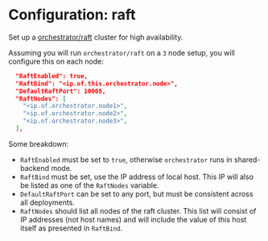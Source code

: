 # Configuration: raft

Set up a [orchestrator/raft](raft.md) cluster for high availability.

Assuming you will run `orchestrator/raft` on a `3` node setup, you will configure this on each node:

```json
  "RaftEnabled": true,
  "RaftBind": "<ip.of.this.orchestrator.node>",
  "DefaultRaftPort": 10008,
  "RaftNodes": [
    "<ip.of.orchestrator.node1>",
    "<ip.of.orchestrator.node2>",
    "<ip.of.orchestrator.node3>",
  ],
```

Some breakdown:

- `RaftEnabled` must be set to `true`, otherwise `orchestrator` runs in shared-backend mode.
- `RaftBind` must be set, use the IP address of local host. This IP will also be listed as one of the `RaftNodes` variable.
- `DefaultRaftPort` can be set to any port, but must be consistent across all deployments.
- `RaftNodes` should list all nodes of the raft cluster. This list will consist of IP addresses (not host names) and will include the value of this host itself as presented in `RaftBind`.

